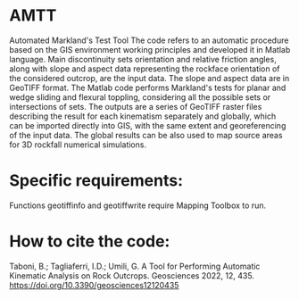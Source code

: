 # AMTT
Automated Markland's Test Tool
The code refers to an automatic procedure based on the GIS environment working principles and developed it in Matlab language. 
Main discontinuity sets orientation and relative friction angles, along with slope and aspect data representing the rockface orientation of the considered outcrop, are the input data. 
The slope and aspect data are in GeoTIFF format. 
The Matlab code performs Markland's tests for planar and wedge sliding and flexural toppling, considering all the possible sets or intersections of sets.
The outputs are a series of GeoTIFF raster files describing the result for each kinematism separately and globally, which can be imported directly into GIS, with the same extent and georeferencing of the input data.
The global results can be also used to map source areas for 3D rockfall numerical simulations. 

# Specific requirements:
Functions geotiffinfo and geotiffwrite require Mapping Toolbox to run.

# How to cite the code:

Taboni, B.; Tagliaferri, I.D.; Umili, G. A Tool for Performing Automatic Kinematic Analysis on Rock Outcrops. Geosciences 2022, 12, 435. https://doi.org/10.3390/geosciences12120435 
